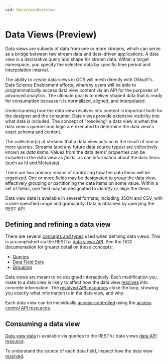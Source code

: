 ```yaml
---
uid: DataViewsOverview
---
```


# Data Views (Preview)

Data views are subsets of data from one or more streams, which can serve as a bridge between raw stream data and data-driven applications. A data view is a declarative query and shape for stream data. Within a target namespace, you specify the selected data by specific time period and interpolation interval.

The ability to create data views in OCS will mesh directly with OSIsoft's Data Science Enablement efforts, whereby users will be able to programmatically access data view content via an API for the purposes of advanced analytics. The ultimate goal is to deliver shaped data that is ready for consumption because it is normalized, aligned, and interpolated.

Understanding how the data view resolves into content is important both for the designer and the consumer. Data views provide extensive visibility into what data is included. The concept of "resolving" a data view is when the data view's queries and logic are executed to determine the data view's exact schema and content.

The collection(s) of streams that a data view acts on is the result of one or more queries. Streams (and any future data source types) are collectively known as *data items*. Values from the data items' properties can be included in the data view as *fields*, as can information about the data items (such as Id and Metadata). 

There are two primary means of controlling how the data items will be organized. One or more fields may be designated to *group* the data view, effectively grouping or partitioning the data items on some value. Within a set of fields, one field may be designated to *identify* or align the items.

Data view data is available in several formats, including JSON and CSV, with a user-specified range and granularity. Data is obtained by querying the REST API.

## Defining and refining a data view
There are several [concepts and types](xref:DataView) used when defining data views. This is accomplished via the RESTful [data views API](xref:DataViewsAPIOverview). See the OCS documentation for greater detail on these concepts:
* [Queries](xref:DataViewsQueries)
* [Data Field Sets](xref:DataViewsFieldSets)
* [Grouping](xref:DataViewsGrouping)

Data views are meant to be designed interactively. Each modification you make to a data view is likely to affect how the data view [resolves](xref:ResolvedDataView) into concrete information. The [resolved API resources](xref:ResolvedDataViewAPI) close the loop, showing you exactly what information is in the data view, and why.

Each data view can be individually [access-controlled](xref:DataViewsSecuringDataViews) using the [access control API resources](xref:DataViewsAccessControlAPI).

## Consuming a data view
[Data view data](xref:DataViewsGettingData) is available via queries to the RESTful data views [data API resource](xref:DataViewsDataAPI). 

To understand the source of each data field, inspect how the data view [resolved](xref:ResolvedDataView).

